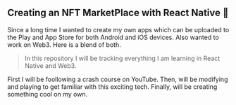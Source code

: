 ## Creating an NFT MarketPlace with React Native 👾

Since a long time I wanted to create my own apps which can be uploaded to the Play and App Store for both Android and iOS devices. Also wanted to work on Web3.
Here is a blend of both.

> In this repository I will be tracking everything I am learning in React Native and Web3.

First I will be foollowing a crash course on YouTube.
Then, will be modifying and playing to get familiar with this exciting tech.
Finally, will be creating something cool on my own.